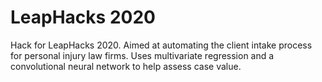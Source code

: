 # LeapHacks 2020

Hack for LeapHacks 2020. 
Aimed at automating the client intake process for personal injury law firms. Uses multivariate regression and a convolutional neural network to help assess case value.
